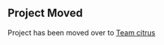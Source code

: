 
## Project Moved

Project has been moved over to [Team citrus](https://github.com/TeamCitrusMods/BuzzyDrones)

